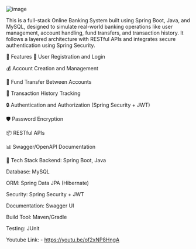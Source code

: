 ![image](https://github.com/user-attachments/assets/b8bc86f9-0769-4829-a85e-b35b88c9d5e0)

This is a full-stack Online Banking System built using Spring Boot, Java, and MySQL, designed to simulate real-world banking operations like user management, account handling, fund transfers, and transaction history. It follows a layered architecture with RESTful APIs and integrates secure authentication using Spring Security.

🔧 Features
👤 User Registration and Login

💰 Account Creation and Management

🔄 Fund Transfer Between Accounts

📜 Transaction History Tracking

🔒 Authentication and Authorization (Spring Security + JWT)

🛡 Password Encryption

📦 RESTful APIs

📊 Swagger/OpenAPI Documentation

🧰 Tech Stack
Backend: Spring Boot, Java

Database: MySQL

ORM: Spring Data JPA (Hibernate)

Security: Spring Security + JWT

Documentation: Swagger UI

Build Tool: Maven/Gradle

Testing: JUnit

Youtube Link: - https://youtu.be/of2xNP8HngA
